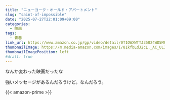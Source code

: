 ```yaml
---
title: "ニューヨーク・オールド・アパートメント"
slug: "saint-of-impossible"
date: "2025-07-27T22:01:09+09:00"
categories:
  - 映画
tags:
  - 青春
link_url: https://www.amazon.co.jp/gp/video/detail/0T1OWXWTTJ35024WD5MP0OO3SM/
thumbnailImage: https://m.media-amazon.com/images/I/81kfbLdJ2cL._AC_UL320_.jpg
thumbnailImagePosition: left
#draft: true
---
```

なんか変わった映画だったな
<!--more-->
強いメッセージがあるんだろうけど。なんだろう。

{{< amazon-prime >}}
